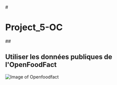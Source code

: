 #<h1>Project_5-OC</h1>
##<h2>Utiliser les données publiques de l'OpenFoodFact</h2> 
![Image of Openfoodfact](/Images/Open_Food_Facts_logo.svg/)

